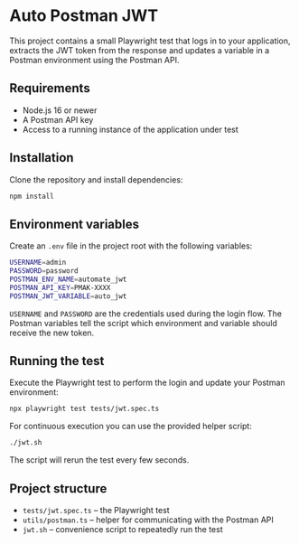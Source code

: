 # Auto Postman JWT

This project contains a small Playwright test that logs in to your application, extracts the JWT token from the response and updates a variable in a Postman environment using the Postman API.

## Requirements

- Node.js 16 or newer
- A Postman API key
- Access to a running instance of the application under test

## Installation

Clone the repository and install dependencies:

```bash
npm install
```

## Environment variables

Create an `.env` file in the project root with the following variables:

```bash
USERNAME=admin
PASSWORD=password
POSTMAN_ENV_NAME=automate_jwt
POSTMAN_API_KEY=PMAK-XXXX
POSTMAN_JWT_VARIABLE=auto_jwt
```

`USERNAME` and `PASSWORD` are the credentials used during the login flow. The Postman variables tell the script which environment and variable should receive the new token.

## Running the test

Execute the Playwright test to perform the login and update your Postman environment:

```bash
npx playwright test tests/jwt.spec.ts
```

For continuous execution you can use the provided helper script:

```bash
./jwt.sh
```

The script will rerun the test every few seconds.

## Project structure

- `tests/jwt.spec.ts` – the Playwright test
- `utils/postman.ts` – helper for communicating with the Postman API
- `jwt.sh` – convenience script to repeatedly run the test

